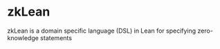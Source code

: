 # zkLean
zkLean is a domain specific language (DSL) in Lean for specifying zero-knowledge statements
